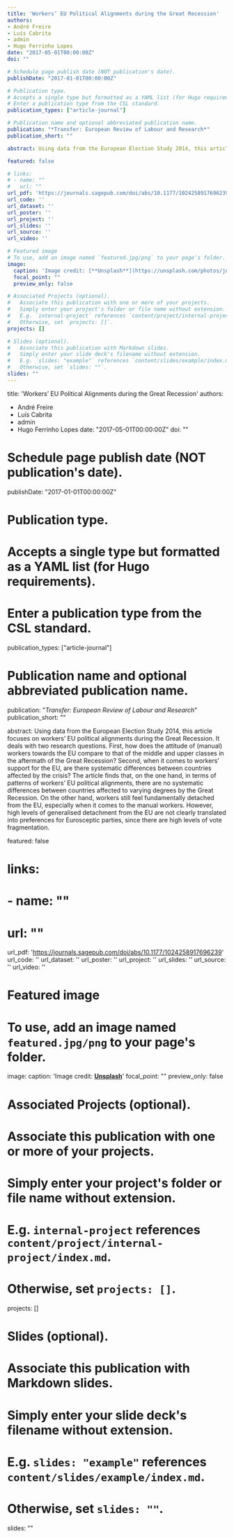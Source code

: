 ```yaml
---
title: 'Workers’ EU Political Alignments during the Great Recession'
authors:
- André Freire
- Luís Cabrita
- admin
- Hugo Ferrinho Lopes
date: "2017-05-01T00:00:00Z"
doi: ""

# Schedule page publish date (NOT publication's date).
publishDate: "2017-01-01T00:00:00Z"

# Publication type.
# Accepts a single type but formatted as a YAML list (for Hugo requirements).
# Enter a publication type from the CSL standard.
publication_types: ["article-journal"]

# Publication name and optional abbreviated publication name.
publication: "*Transfer: European Review of Labour and Research*"
publication_short: ""

abstract: Using data from the European Election Study 2014, this article focuses on workers’ EU political alignments during the Great Recession. It deals with two research questions. First, how does the attitude of (manual) workers towards the EU compare to that of the middle and upper classes in the aftermath of the Great Recession? Second, when it comes to workers’ support for the EU, are there systematic differences between countries affected by the crisis? The article finds that, on the one hand, in terms of patterns of workers’ EU political alignments, there are no systematic differences between countries affected to varying degrees by the Great Recession. On the other hand, workers still feel fundamentally detached from the EU, especially when it comes to the manual workers. However, high levels of generalised detachment from the EU are not clearly translated into preferences for Eurosceptic parties, since there are high levels of vote fragmentation.

featured: false

# links:
# - name: ""
#   url: ""
url_pdf: 'https://journals.sagepub.com/doi/abs/10.1177/1024258917696239'
url_code: ''
url_dataset: ''
url_poster: ''
url_project: ''
url_slides: ''
url_source: ''
url_video: ''

# Featured image
# To use, add an image named `featured.jpg/png` to your page's folder. 
image:
  caption: 'Image credit: [**Unsplash**](https://unsplash.com/photos/jdD8gXaTZsc)'
  focal_point: ""
  preview_only: false

# Associated Projects (optional).
#   Associate this publication with one or more of your projects.
#   Simply enter your project's folder or file name without extension.
#   E.g. `internal-project` references `content/project/internal-project/index.md`.
#   Otherwise, set `projects: []`.
projects: []

# Slides (optional).
#   Associate this publication with Markdown slides.
#   Simply enter your slide deck's filename without extension.
#   E.g. `slides: "example"` references `content/slides/example/index.md`.
#   Otherwise, set `slides: ""`.
slides: ""
---
```

title: 'Workers’ EU Political Alignments during the Great Recession'
authors:
- André Freire
- Luís Cabrita
- admin
- Hugo Ferrinho Lopes
date: "2017-05-01T00:00:00Z"
doi: ""

# Schedule page publish date (NOT publication's date).
publishDate: "2017-01-01T00:00:00Z"

# Publication type.
# Accepts a single type but formatted as a YAML list (for Hugo requirements).
# Enter a publication type from the CSL standard.
publication_types: ["article-journal"]

# Publication name and optional abbreviated publication name.
publication: "*Transfer: European Review of Labour and Research*"
publication_short: ""

abstract: Using data from the European Election Study 2014, this article focuses on workers’ EU political alignments during the Great Recession. It deals with two research questions. First, how does the attitude of (manual) workers towards the EU compare to that of the middle and upper classes in the aftermath of the Great Recession? Second, when it comes to workers’ support for the EU, are there systematic differences between countries affected by the crisis? The article finds that, on the one hand, in terms of patterns of workers’ EU political alignments, there are no systematic differences between countries affected to varying degrees by the Great Recession. On the other hand, workers still feel fundamentally detached from the EU, especially when it comes to the manual workers. However, high levels of generalised detachment from the EU are not clearly translated into preferences for Eurosceptic parties, since there are high levels of vote fragmentation.

featured: false

# links:
# - name: ""
#   url: ""
url_pdf: 'https://journals.sagepub.com/doi/abs/10.1177/1024258917696239'
url_code: ''
url_dataset: ''
url_poster: ''
url_project: ''
url_slides: ''
url_source: ''
url_video: ''

# Featured image
# To use, add an image named `featured.jpg/png` to your page's folder. 
image:
  caption: 'Image credit: [**Unsplash**](https://unsplash.com/photos/jdD8gXaTZsc)'
  focal_point: ""
  preview_only: false

# Associated Projects (optional).
#   Associate this publication with one or more of your projects.
#   Simply enter your project's folder or file name without extension.
#   E.g. `internal-project` references `content/project/internal-project/index.md`.
#   Otherwise, set `projects: []`.
projects: []

# Slides (optional).
#   Associate this publication with Markdown slides.
#   Simply enter your slide deck's filename without extension.
#   E.g. `slides: "example"` references `content/slides/example/index.md`.
#   Otherwise, set `slides: ""`.
slides: ""
